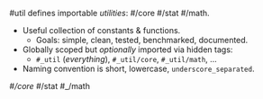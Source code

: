 #util defines importable _utilities_: #/core #/stat #/math.
- Useful collection of constants & functions.
  - Goals: simple, clean, tested, benchmarked, documented.
- Globally scoped but _optionally_ imported via hidden tags:
  - `#_util` (_everything_), `#_util/core`, `#_util/math`, ...
- Naming convention is short, lowercase, `underscore_separated`.

#_/core 
#_/stat 
#_/math